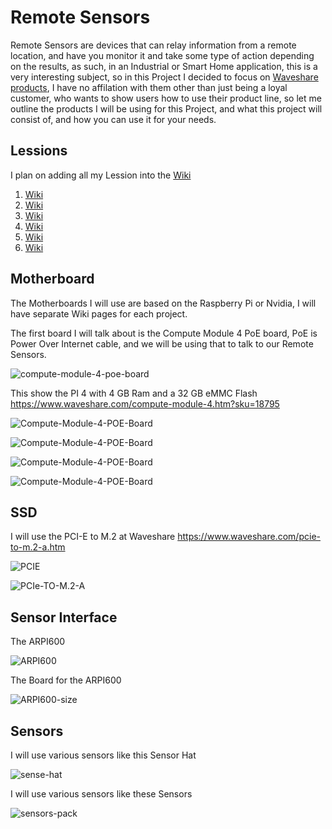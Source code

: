 # Remote Sensors
Remote Sensors are devices that can relay information from a remote location, and have you monitor it and take some type of action depending on the results, as such, in an Industrial or Smart Home application, this is a very interesting subject, so in this Project I decided to focus on [Waveshare products](https://www.waveshare.com/product.htm), I have no affilation with them other than just being a loyal customer, who wants to show users how to use their product line, so let me outline the products I will be using for this Project, and what this project will consist of, and how you can use it for your needs.

## Lessions
I plan on adding all my Lession into the [Wiki](https://github.com/Light-Wizzard/Remote-Sensors/wiki/Lessons)

1. [Wiki](https://github.com/Light-Wizzard/Remote-Sensors/wiki/Lessons-Overview)
2. [Wiki](https://github.com/Light-Wizzard/Remote-Sensors/wiki/Lessons-Motherboard)
3. [Wiki](https://github.com/Light-Wizzard/Remote-Sensors/wiki/Lessons-SSD)
4. [Wiki](https://github.com/Light-Wizzard/Remote-Sensors/wiki/Lessons-Sensor-Interface)
5. [Wiki](https://github.com/Light-Wizzard/Remote-Sensors/wiki/Lessons-Sensors)
6. [Wiki](https://github.com/Light-Wizzard/Remote-Sensors/wiki/Lessons-Usage)

## Motherboard
The Motherboards I will use are based on the Raspberry Pi or Nvidia, I will have separate Wiki pages for each project.

The first board I will talk about is the Compute Module 4 PoE board, PoE is Power Over Internet cable, and we will be using that to talk to our Remote Sensors.

![compute-module-4-poe-board](https://github.com/Light-Wizzard/Remote-Sensors/blob/main/images/compute-module-4-poe-board-5.jpeg)

This show the PI 4 with 4 GB Ram and a 32 GB eMMC Flash https://www.waveshare.com/compute-module-4.htm?sku=18795

![Compute-Module-4-POE-Board](https://github.com/Light-Wizzard/Remote-Sensors/blob/main/images/Compute-Module-4-POE-Board-details-1.jpeg)

![Compute-Module-4-POE-Board](https://github.com/Light-Wizzard/Remote-Sensors/blob/main/images/Compute-Module-4-POE-Board-details-5.jpeg)

![Compute-Module-4-POE-Board](https://github.com/Light-Wizzard/Remote-Sensors/blob/main/images/Compute-Module-4-POE-Board-details-intro.jpeg)

![Compute-Module-4-POE-Board](https://github.com/Light-Wizzard/Remote-Sensors/blob/main/images/Compute-Module-4-POE-Board-details-size.jpeg)

## SSD 
I will use the PCI-E to M.2 at Waveshare https://www.waveshare.com/pcie-to-m.2-a.htm 

![PCIE](https://github.com/Light-Wizzard/Remote-Sensors/blob/main/images/pcie-to-m.2-a-5.jpeg)


![PCIe-TO-M.2-A](https://github.com/Light-Wizzard/Remote-Sensors/blob/main/images/PCIe-TO-M.2-A-details-11.jpeg)

## Sensor Interface
The ARPI600

![ARPI600](https://github.com/Light-Wizzard/Remote-Sensors/blob/main/images/ARPI600-intro.jpeg)

The Board for the ARPI600

![ARPI600-size](https://github.com/Light-Wizzard/Remote-Sensors/blob/main/images/ARPI600-size.jpeg)

## Sensors
I will use various sensors like this Sensor Hat

![sense-hat](https://github.com/Light-Wizzard/Remote-Sensors/blob/main/images/sense-hat-b-9.jpeg)

I will use various sensors like these Sensors

![sensors-pack](https://github.com/Light-Wizzard/Remote-Sensors/blob/main/images/sensors-pack_l_5.jpeg)

![]()

![]()

![]()

![]()

![]()

